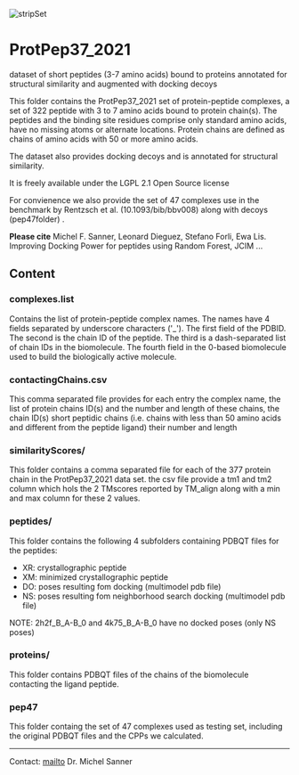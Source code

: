 ![stripSet](https://user-images.githubusercontent.com/47902071/119055938-b3e3ca00-b97e-11eb-84c4-2ca058dd473d.png)

# ProtPep37_2021
dataset of short peptides (3-7 amino acids) bound to proteins annotated for structural similarity and augmented with docking decoys

This folder contains the ProtPep37_2021 set of protein-peptide complexes, a set of 322 peptide with 3 to 7 amino acids bound to protein chain(s). The peptides and the binding site residues comprise only standard amino acids, have no missing atoms or alternate locations. Protein chains are defined as chains of amino acids with 50 or more amino acids.

The dataset also provides docking decoys and is annotated for structural similarity.

It is freely available under the LGPL 2.1 Open Source license

For convienence we also provide the set of 47 complexes use in the benchmark by Rentzsch et al. (10.1093/bib/bbv008) along with decoys (pep47folder) .

**Please cite**
Michel F. Sanner, Leonard Dieguez, Stefano Forli, Ewa Lis. Improving Docking Power for peptides using Random Forest, JCIM ...

<h2>Content</h2>

<h3>complexes.list</h3>
Contains the list of protein-peptide complex names. The names have 4 fields separated by underscore characters ('_'). The first field of the PDBID. The second is the chain ID of the peptide. The third is a dash-separated list of chain IDs in the biomolecule. The fourth field in the 0-based biomolecule used to build the biologically active molecule.

<h3>contactingChains.csv</h3>
This comma separated file provides for each entry the complex name, the list of protein chains ID(s) and the number and length of these chains, the chain ID(s) short peptidic chains (i.e. chains with less than 50 amino acids and different from the peptide ligand) their number and length

<h3>similarityScores/</h3>
This folder contains a comma separated file for each of the 377 protein chain in the ProtPep37_2021 data set. the csv file provide a tm1 and tm2 column which hols the 2 TMscores reported by TM_align along with a min and max column for these 2 values.

<h3>peptides/</h3>
This folder contains the following 4 subfolders containing PDBQT files for the peptides:
     <ul>
     <li>XR: crystallographic peptide</li>
     <li>XM: minimized crystallographic peptide</li>
     <li>DO: poses resulting fom docking (multimodel pdb file)</li>
     <li>NS: poses resulting fom neighborhood search docking (multimodel pdb file)</li>
     </ul>
     NOTE: 2h2f_B_A-B_0 and 4k75_B_A-B_0 have no docked poses (only NS poses)
    
<h3>proteins/</h3>
This folder contains PDBQT files of the chains of the biomolecule contacting the ligand peptide.

<h3>pep47</h3>
This folder containg the set of 47 complexes used as testing set, including the original PDBQT files and the CPPs we calculated.

------------------------------------------------
Contact: [mailto](mailto:sanner@scripps.edu) Dr. Michel Sanner 
